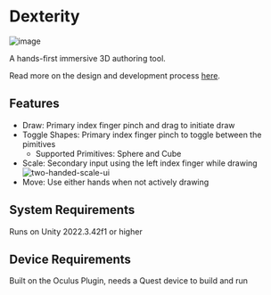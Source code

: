 # Dexterity
![image](https://github.com/user-attachments/assets/71038292-2a56-4455-92d3-4fa26dd201fb)

 A hands-first immersive 3D authoring tool. 

Read more on the design and development process [here](https://tome.app/portfolio-143/xr-portfolio-vivek-selvaraj-clvznjbpv0200mo62s5leqrew?page=tbugfryn7aeqaqtxd854ly7u).

## Features
- Draw: Primary index finger pinch and drag to initiate draw
- Toggle Shapes: Primary index finger pinch to toggle between the pimitives
   - Supported Primitives: Sphere and Cube
- Scale: Secondary input using the left index finger while drawing
  ![two-handed-scale-ui](https://github.com/user-attachments/assets/e19b5f23-86ea-47e7-a7dd-29bd5208a196)
- Move: Use either hands when not actively drawing

## System Requirements
Runs on Unity 2022.3.42f1 or higher

## Device Requirements
Built on the Oculus Plugin, needs a Quest device to build and run 
